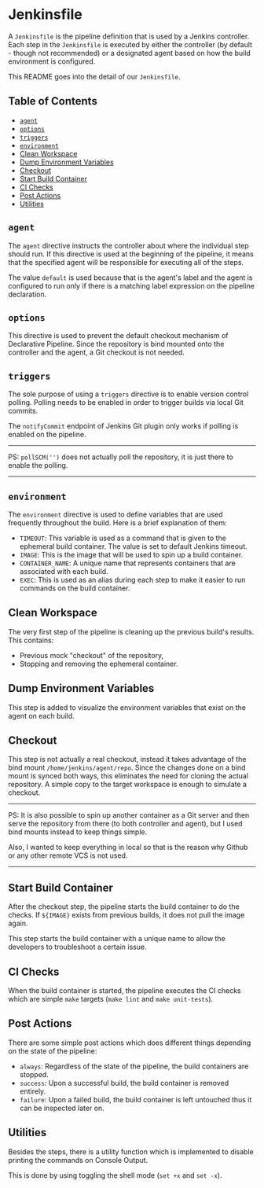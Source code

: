 # Jenkinsfile

A `Jenkinsfile` is the pipeline definition that is used by a Jenkins controller.
Each step in the `Jenkinsfile` is executed by either the controller (by default - though not recommended) or a designated agent based on how the build environment is configured.

This README goes into the detail of our `Jenkinsfile`.

## Table of Contents

<!--toc:start-->

- [`agent`](#agent)
- [`options`](#options)
- [`triggers`](#triggers)
- [`environment`](#environment)
- [Clean Workspace](#clean-workspace)
- [Dump Environment Variables](#dump-environment-variables)
- [Checkout](#checkout)
- [Start Build Container](#start-build-container)
- [CI Checks](#ci-checks)
- [Post Actions](#post-actions)
- [Utilities](#utilities)

<!--toc:end-->

## <a id='agent' /> `agent`

The `agent` directive instructs the controller about where the individual step should run. If this directive is used at the beginning of the pipeline, it means that the specified agent will be responsible for executing all of the steps.

The value `default` is used because that is the agent's label and the agent is configured to run only if there is a matching label expression on the pipeline declaration.

## <a id='options' /> `options`

This directive is used to prevent the default checkout mechanism of Declarative Pipeline.
Since the repository is bind mounted onto the controller and the agent, a Git checkout is not needed.

## <a id='triggers' /> `triggers`

The sole purpose of using a `triggers` directive is to enable version control polling.
Polling needs to be enabled in order to trigger builds via local Git commits.

The `notifyCommit` endpoint of Jenkins Git plugin only works if polling is enabled on the pipeline.

---

PS: `pollSCM('')` does not actually poll the repository, it is just there to enable the polling.

---

## <a id='environment' /> `environment`

The `environment` directive is used to define variables that are used frequently throughout the build. Here is a brief explanation of them:

- `TIMEOUT`: This variable is used as a command that is given to the ephemeral build container. The value is set to default Jenkins timeout.
- `IMAGE`: This is the image that will be used to spin up a build container.
- `CONTAINER_NAME`: A unique name that represents containers that are associated with each build.
- `EXEC`: This is used as an alias during each step to make it easier to run commands on the build container.

## <a id='clean-workspace' /> Clean Workspace

The very first step of the pipeline is cleaning up the previous build's results.
This contains:

- Previous mock "checkout" of the repository,
- Stopping and removing the ephemeral container.

## <a id='dump-environment-variables' /> Dump Environment Variables

This step is added to visualize the environment variables that exist on the agent on each build.

## <a id='checkout' /> Checkout

This step is not actually a real checkout, instead it takes advantage of the bind mount `/home/jenkins/agent/repo`.
Since the changes done on a bind mount is synced both ways, this eliminates the need for cloning the actual repository. A simple copy to the target workspace is enough to simulate a checkout.

---

PS: It is also possible to spin up another container as a Git server and then serve the repository from there (to both controller and agent), but I used bind mounts instead to keep things simple.

Also, I wanted to keep everything in local so that is the reason why Github or any other remote VCS is not used.

---

## <a id='start-build-container' /> Start Build Container

After the checkout step, the pipeline starts the build container to do the checks.
If `${IMAGE}` exists from previous builds, it does not pull the image again.

This step starts the build container with a unique name to allow the developers to troubleshoot a certain issue.

## <a id='ci-checks' /> CI Checks

When the build container is started, the pipeline executes the CI checks which are simple `make` targets (`make lint` and `make unit-tests`).

## <a id='post-actions' /> Post Actions

There are some simple post actions which does different things depending on the state of the pipeline:

- `always`: Regardless of the state of the pipeline, the build containers are stopped.
- `success`: Upon a successful build, the build container is removed entirely.
- `failure`: Upon a failed build, the build container is left untouched thus it can be inspected later on.

## <a id='utilities' /> Utilities

Besides the steps, there is a utility function which is implemented to disable printing the commands on Console Output.

This is done by using toggling the shell mode (`set +x` and `set -x`).
